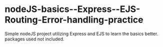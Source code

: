 # nodeJS-basics--Express--EJS-Routing-Error-handling-practice
Simple nodeJS project utilizing Express and EJS to learn the basics better.
packages used not included.
